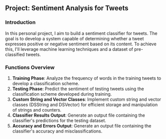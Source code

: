 ## Project: Sentiment Analysis for Tweets

### Introduction
In this personal project, I aim to build a sentiment classifier for tweets. The goal is to develop a system capable of determining whether a tweet expresses positive or negative sentiment based on its content. To achieve this, I'll leverage machine learning techniques and a dataset of pre-classified tweets.

### Functions Overview
1. **Training Phase**: Analyze the frequency of words in the training tweets to develop a classification scheme.
2. **Testing Phase**: Predict the sentiment of testing tweets using the classification scheme developed during training.
3. **Custom String and Vector Classes**: Implement custom string and vector classes (DSString and DSVector) for efficient storage and manipulation of strings and counters.
4. **Classifier Results Output**: Generate an output file containing the classifier's predictions for the testing dataset.
5. **Accuracy and Errors Output**: Generate an output file containing the classifier's accuracy and misclassifications.


